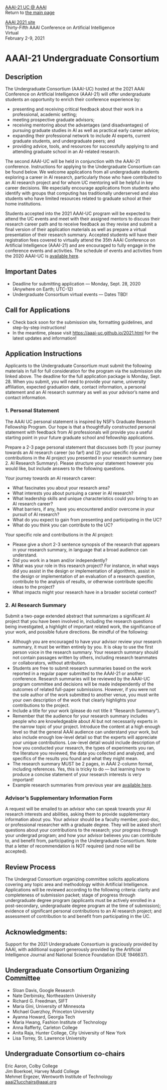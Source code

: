[AAAI-21 UC @ AAAI](https://aaai.org/Conferences/AAAI-21/undergraduate-consortium/)  
Return to [the main page](https://aaai-uc.github.io/)

[AAAI 2021 site](http://aaai.org/Conferences/AAAI-21/)  
Thirty-Fifth AAAI Conference on Artificial Intelligence  
Virtual  
February 2-9, 2021


# AAAI-21 Undergraduate Consortium

## Description

The Undergraduate Consortium (AAAI-UC) hosted at the 2021 AAAI Conference on Artificial Intelligence (AAAI-21) will offer undergraduate students an opportunity to enrich their conference experience by:

- presenting and receiving critical feedback about their work in a professional, academic setting;
- meeting prospective graduate advisors;
- receiving mentoring about the advantages (and disadvantages) of pursuing graduate studies in AI as well as practical early career advice;
- expanding their professional network to include AI experts, current graduate students, and undergraduate peers; and
- providing advice, tools, and resources for successfully applying to and attending graduate school in an AI-related research.

The second AAAI-UC will be held in conjunction with the AAAI-21 conference. Instructions for applying to the Undergraduate Consortium can be found below. We welcome applications from all undergraduate students exploring a career in AI research, particularly those who have contributed to an AI research project and for whom UC mentoring will be helpful in key career decisions. We especially encourage applications from students who identify with groups that computing has traditionally underserved and also students who have limited resources related to graduate school at their home institutions.

Students accepted into the 2021 AAAI-UC program will be expected to attend the UC events and meet with their assigned mentors to discuss their research career path and to receive feedback as they revise and submit a final version of their application materials as well as prepare a virtual presentation of their research summary. Accepted students will have their registration fees covered to virtually attend the 35th AAAI Conference on Artificial Intelligence (AAAI-21) and are encouraged to fully engage in the conference events and activities. The schedule of events and activities from the 2020 AAAI-UC is [available here](https://aaai-uc.github.io/2020/AAAI20_UC_Schedule.pdf).

## Important Dates

- Deadline for submitting application — Monday, Sept. 28, 2020 (Anywhere on Earth; UTC-12)
- Undergraduate Consortium virtual events — Dates TBD!

 
## Call for Applications

- Check back soon for the submission site, formatting guidelines, and step-by-step instructions!
- In the meantime, please visit https://aaai-uc.github.io/2021.html for the latest updates and information!

## Application Instructions

Applicants to the Undergraduate Consortium must submit the following materials in full for full consideration for the program via the submission site linked above.
The deadline for the full application package is Monday, Sept. 28. When you submit, you will need to provide your name, university affiliation, expected graduation date, contact information, a personal statement and an AI research summary as well as your advisor’s name and contact information.

### 1. Personal Statement

The AAAI UC personal statement is inspired by NSF’s Graduate Research Fellowship Program. Our hope is that a thoughtfully constructed personal statement with feedback from AI professionals will provide you a useful starting point in your future graduate school and fellowship applications.

Prepare a 2-3 page personal statement that discusses both (1) your journey towards an AI research career (so far!) and (2) your specific role and contributions in the AI project you presented in your research summary (see 2. AI Research Summary). Please structure your statement however you would like, but include answers to the following questions.

Your journey towards an AI research career:

- What fascinates you about your research area?
- What interests you about pursuing a career in AI research?
- What leadership skills and unique characteristics could you bring to an AI research career?
- What barriers, if any, have you encountered and/or overcome in your pursuit of AI research?
- What do you expect to gain from presenting and participating in the UC?
- What do you think you can contribute to the UC?

Your specific role and contributions in the AI project:

- Please give a short 2-3 sentence synopsis of the research that appears in your research summary, in language that a broad audience can understand.
- Did you work in a team and/or independently?
- What was your role in this research project? For instance, in what ways did you assist in the design or implementation of algorithms, assist in the design or implementation of an evaluation of a research question, contribute to the analysis of results, or otherwise contribute specific ideas to the project?
- What impacts might your research have in a broader societal context?

### 2. AI Research Summary

Submit a two-page extended abstract that summarizes a significant AI project that you have been involved in, including the research questions being investigated, a highlight of important related work, the significance of your work, and possible future directions. Be mindful of the following:

* Although you are encouraged to have your advisor review your research summary, it must be written entirely by you. It is okay to use the first person voice in the research summary. Your research summary should not contain passages written by others, including research teammates or collaborators, without attribution.
* Students are free to submit research summaries based on the work reported in a regular paper submitted to the AAAI-21 or another conference. Research summaries will be reviewed by the AAAI-UC program committee and decisions will be made independently of the outcomes of related full-paper submissions. However, if you were not the sole author of the work submitted to another venue, you must write your own description of the work that clearly highlights your contributions to the project.
* Include a title for your work (please do not title it “Research Summary”).
* Remember that the audience for your research summary includes people who are knowledgeable about AI but not necessarily experts in the narrow topic of your project. Introduce the content at a high enough level so that the general AAAI audience can understand your work, but also include enough low-level detail so that the experts will appreciate your unique contributions. Low-level detail would include description of how you conducted your research, the types of experiments you ran, the literature you reviewed, the data you collected and analyzed, and specifics of the results you found and what they might mean.
* The research summary MUST be 2 pages, in AAAI 2-column format, including references. Yes, this is tricky to do — but learning how to produce a concise statement of your research interests is very important!
* Example research summaries from previous year are [available here](https://aaai-uc.github.io/2020/AAAI20_UC_Proceedings.pdf).

### Advisor’s Supplementary Information Form

A request will be emailed to an advisor who can speak towards your AI research interests and abilities, asking them to provide supplementary information about you. Your advisor should be a faculty member, post-doc, or professional researcher with a graduate degree. They will be asked short questions about your contributions to the research; your progress through your undergrad program; and how your advisor believes you can contribute to, and benefit from, participating in the Undergraduate Consortium. Note that a letter of recommendation is NOT required (and none will be accepted).
 
## Review Process

The Undergrad Consortium organizing committee solicits applications covering any topic area and methodology within Artificial Intelligence. Applications will be reviewed according to the following criteria: clarity and completeness of submission packet; stage of progress through undergraduate degree program (applicants must be actively enrolled in a post-secondary, undergraduate degree program at the time of submission); evidence of significant personal contributions to an AI research project; and assessment of contribution to and benefit from participating in the UC.
 
## Acknowledgments:

Support for the 2021 Undergraduate Consortium is graciously provided by AAAI, with additional support generously provided by the Artificial Intelligence Journal and National Science Foundation (DUE 1946637).

## Undergraduate Consortium Organizing Committee
- Sloan Davis, Google Research 
- Nate Derbinsky, Northeastern University
- Richard G. Freedman, SIFT
- Maria Gini, University of Minnesota
- Michael Guerzhoy, Princeton University
- Ayanna Howard, Georgia Tech
- Maria Hwang, Fashion Institute of Technology
- Anna Rafferty, Carleton College
- Anita Raja, Hunter College, City University of New York
- Lisa Torrey, St. Lawrence University

## Undergraduate Consortium co-chairs
Eric Aaron, Colby College  
Jim Boerkoel, Harvey Mudd College  
Mehmet Ergezer, Wentworth Institute of Technology  
<aaai21ucchairs@aaai.org>


